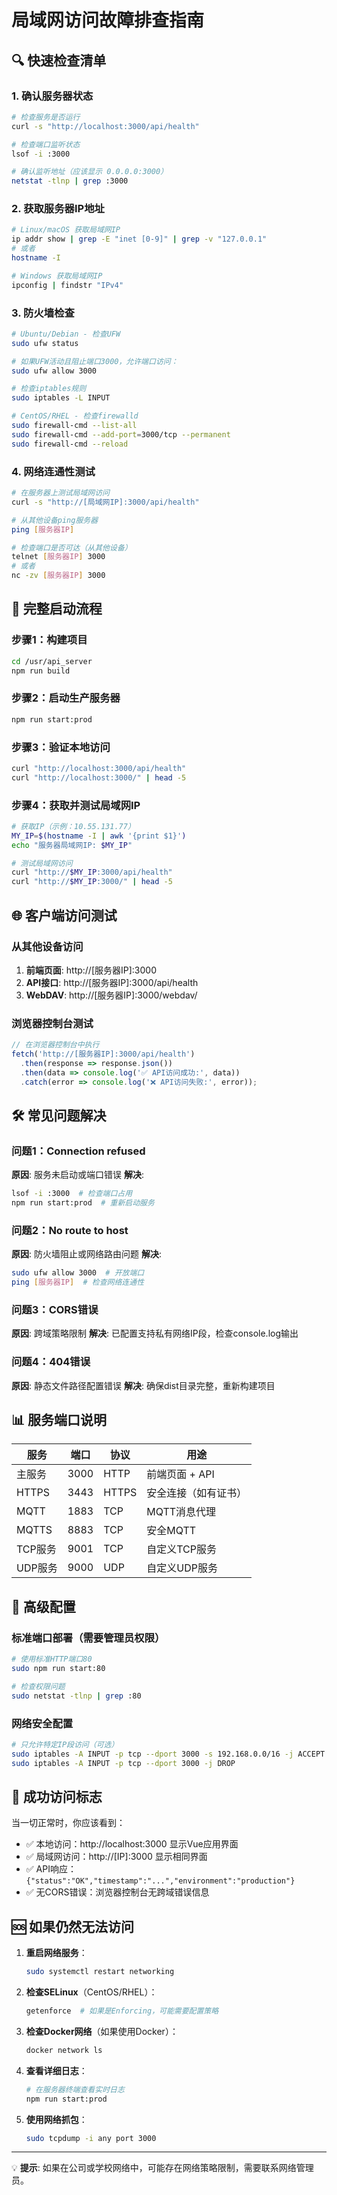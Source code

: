 # 局域网访问故障排查指南

## 🔍 快速检查清单

### 1. 确认服务器状态
```bash
# 检查服务是否运行
curl -s "http://localhost:3000/api/health"

# 检查端口监听状态
lsof -i :3000

# 确认监听地址（应该显示 0.0.0.0:3000）
netstat -tlnp | grep :3000
```

### 2. 获取服务器IP地址
```bash
# Linux/macOS 获取局域网IP
ip addr show | grep -E "inet [0-9]" | grep -v "127.0.0.1"
# 或者
hostname -I

# Windows 获取局域网IP
ipconfig | findstr "IPv4"
```

### 3. 防火墙检查
```bash
# Ubuntu/Debian - 检查UFW
sudo ufw status

# 如果UFW活动且阻止端口3000，允许端口访问：
sudo ufw allow 3000

# 检查iptables规则
sudo iptables -L INPUT

# CentOS/RHEL - 检查firewalld
sudo firewall-cmd --list-all
sudo firewall-cmd --add-port=3000/tcp --permanent
sudo firewall-cmd --reload
```

### 4. 网络连通性测试
```bash
# 在服务器上测试局域网访问
curl -s "http://[局域网IP]:3000/api/health"

# 从其他设备ping服务器
ping [服务器IP]

# 检查端口是否可达（从其他设备）
telnet [服务器IP] 3000
# 或者
nc -zv [服务器IP] 3000
```

## 🚀 完整启动流程

### 步骤1：构建项目
```bash
cd /usr/api_server
npm run build
```

### 步骤2：启动生产服务器
```bash
npm run start:prod
```

### 步骤3：验证本地访问
```bash
curl "http://localhost:3000/api/health"
curl "http://localhost:3000/" | head -5
```

### 步骤4：获取并测试局域网IP
```bash
# 获取IP（示例：10.55.131.77）
MY_IP=$(hostname -I | awk '{print $1}')
echo "服务器局域网IP: $MY_IP"

# 测试局域网访问
curl "http://$MY_IP:3000/api/health"
curl "http://$MY_IP:3000/" | head -5
```

## 🌐 客户端访问测试

### 从其他设备访问
1. **前端页面**: http://[服务器IP]:3000
2. **API接口**: http://[服务器IP]:3000/api/health
3. **WebDAV**: http://[服务器IP]:3000/webdav/

### 浏览器控制台测试
```javascript
// 在浏览器控制台中执行
fetch('http://[服务器IP]:3000/api/health')
  .then(response => response.json())
  .then(data => console.log('✅ API访问成功:', data))
  .catch(error => console.log('❌ API访问失败:', error));
```

## 🛠️ 常见问题解决

### 问题1：Connection refused
**原因**: 服务未启动或端口错误
**解决**: 
```bash
lsof -i :3000  # 检查端口占用
npm run start:prod  # 重新启动服务
```

### 问题2：No route to host
**原因**: 防火墙阻止或网络路由问题
**解决**:
```bash
sudo ufw allow 3000  # 开放端口
ping [服务器IP]  # 检查网络连通性
```

### 问题3：CORS错误
**原因**: 跨域策略限制
**解决**: 已配置支持私有网络IP段，检查console.log输出

### 问题4：404错误
**原因**: 静态文件路径配置错误
**解决**: 确保dist目录完整，重新构建项目

## 📊 服务端口说明

| 服务 | 端口 | 协议 | 用途 |
|------|------|------|------|
| 主服务 | 3000 | HTTP | 前端页面 + API |
| HTTPS | 3443 | HTTPS | 安全连接（如有证书）|
| MQTT | 1883 | TCP | MQTT消息代理 |
| MQTTS | 8883 | TCP | 安全MQTT |
| TCP服务 | 9001 | TCP | 自定义TCP服务 |
| UDP服务 | 9000 | UDP | 自定义UDP服务 |

## 🔧 高级配置

### 标准端口部署（需要管理员权限）
```bash
# 使用标准HTTP端口80
sudo npm run start:80

# 检查权限问题
sudo netstat -tlnp | grep :80
```

### 网络安全配置
```bash
# 只允许特定IP段访问（可选）
sudo iptables -A INPUT -p tcp --dport 3000 -s 192.168.0.0/16 -j ACCEPT
sudo iptables -A INPUT -p tcp --dport 3000 -j DROP
```

## 📝 成功访问标志

当一切正常时，你应该看到：
- ✅ 本地访问：http://localhost:3000 显示Vue应用界面
- ✅ 局域网访问：http://[IP]:3000 显示相同界面
- ✅ API响应：`{"status":"OK","timestamp":"...","environment":"production"}`
- ✅ 无CORS错误：浏览器控制台无跨域错误信息

## 🆘 如果仍然无法访问

1. **重启网络服务**：
   ```bash
   sudo systemctl restart networking
   ```

2. **检查SELinux**（CentOS/RHEL）：
   ```bash
   getenforce  # 如果是Enforcing，可能需要配置策略
   ```

3. **检查Docker网络**（如果使用Docker）：
   ```bash
   docker network ls
   ```

4. **查看详细日志**：
   ```bash
   # 在服务器终端查看实时日志
   npm run start:prod
   ```

5. **使用网络抓包**：
   ```bash
   sudo tcpdump -i any port 3000
   ```

---

💡 **提示**: 如果在公司或学校网络中，可能存在网络策略限制，需要联系网络管理员。
